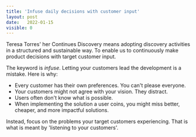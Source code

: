 ```yaml
---
title: 'Infuse daily decisions with customer input'
layout: post
date:   2022-01-15
visible: 0
---
```


Teresa Torres' her Continues Discovery means adopting discovery activities in a structured and sustainable way. To enable us to continuously make product decisions with target customer input.

The keyword is _infuse_. Letting your customers lead the development is a mistake. Here is why:
- Every customer has their own preferences. You can't please everyone.
- Your customers might not agree with your vision. They distract.
- Users often don't know what is possible.
- When implementing the solution a user coins, you might miss better, cheaper, and more impactful solutions.

Instead, focus on the problems your target customers experiencing. That is what is meant by 'listening to your customers'.